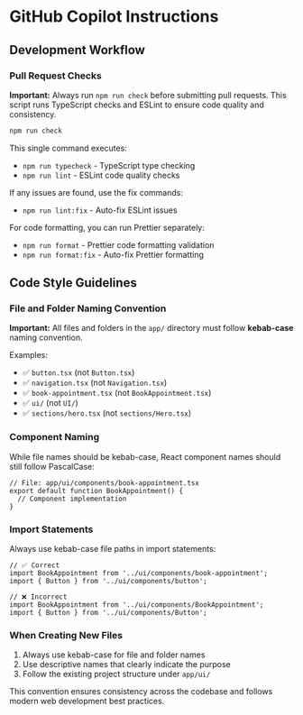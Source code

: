 # GitHub Copilot Instructions

## Development Workflow

### Pull Request Checks

**Important:** Always run `npm run check` before submitting pull requests. This script runs TypeScript checks and ESLint to ensure code quality and consistency.

```bash
npm run check
```

This single command executes:

- `npm run typecheck` - TypeScript type checking
- `npm run lint` - ESLint code quality checks

If any issues are found, use the fix commands:

- `npm run lint:fix` - Auto-fix ESLint issues

For code formatting, you can run Prettier separately:
- `npm run format` - Prettier code formatting validation
- `npm run format:fix` - Auto-fix Prettier formatting

## Code Style Guidelines

### File and Folder Naming Convention

**Important:** All files and folders in the `app/` directory must follow **kebab-case** naming convention.

Examples:

- ✅ `button.tsx` (not `Button.tsx`)
- ✅ `navigation.tsx` (not `Navigation.tsx`)
- ✅ `book-appointment.tsx` (not `BookAppointment.tsx`)
- ✅ `ui/` (not `UI/`)
- ✅ `sections/hero.tsx` (not `sections/Hero.tsx`)

### Component Naming

While file names should be kebab-case, React component names should still follow PascalCase:

```tsx
// File: app/ui/components/book-appointment.tsx
export default function BookAppointment() {
  // Component implementation
}
```

### Import Statements

Always use kebab-case file paths in import statements:

```tsx
// ✅ Correct
import BookAppointment from '../ui/components/book-appointment';
import { Button } from '../ui/components/button';

// ❌ Incorrect
import BookAppointment from '../ui/components/BookAppointment';
import { Button } from '../ui/components/Button';
```

### When Creating New Files

1. Always use kebab-case for file and folder names
2. Use descriptive names that clearly indicate the purpose
3. Follow the existing project structure under `app/ui/`

This convention ensures consistency across the codebase and follows modern web development best practices.
